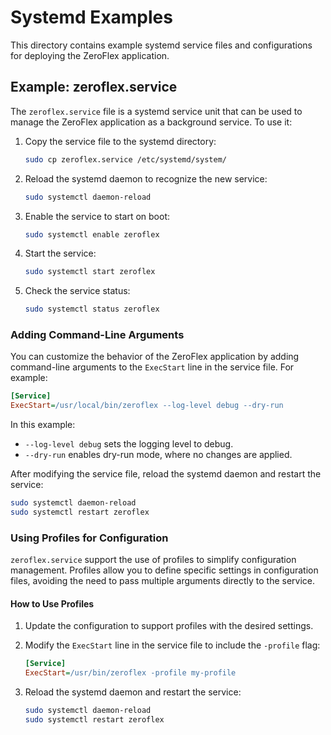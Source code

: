 # Systemd Examples

This directory contains example systemd service files and configurations for deploying the ZeroFlex application.

## Example: zeroflex.service

The `zeroflex.service` file is a systemd service unit that can be used to manage the ZeroFlex application as a background service. To use it:

1. Copy the service file to the systemd directory:

   ```bash
   sudo cp zeroflex.service /etc/systemd/system/
   ```

2. Reload the systemd daemon to recognize the new service:

   ```bash
   sudo systemctl daemon-reload
   ```

3. Enable the service to start on boot:

   ```bash
   sudo systemctl enable zeroflex
   ```

4. Start the service:

   ```bash
   sudo systemctl start zeroflex
   ```

5. Check the service status:

   ```bash
   sudo systemctl status zeroflex
   ```

### Adding Command-Line Arguments

You can customize the behavior of the ZeroFlex application by adding command-line arguments to the `ExecStart` line in the service file. For example:

```ini
[Service]
ExecStart=/usr/local/bin/zeroflex --log-level debug --dry-run
```

In this example:

- `--log-level debug` sets the logging level to debug.
- `--dry-run` enables dry-run mode, where no changes are applied.

After modifying the service file, reload the systemd daemon and restart the service:

```bash
sudo systemctl daemon-reload
sudo systemctl restart zeroflex
```

### Using Profiles for Configuration

`zeroflex.service` support the use of profiles to simplify configuration management. Profiles allow you to define specific settings in configuration files, avoiding the need to pass multiple arguments directly to the service.

#### How to Use Profiles

1. Update the configuration to support profiles with the desired settings.

2. Modify the `ExecStart` line in the service file to include the `-profile` flag:

   ```ini
   [Service]
   ExecStart=/usr/bin/zeroflex -profile my-profile
   ```

3. Reload the systemd daemon and restart the service:

   ```bash
   sudo systemctl daemon-reload
   sudo systemctl restart zeroflex
   ```